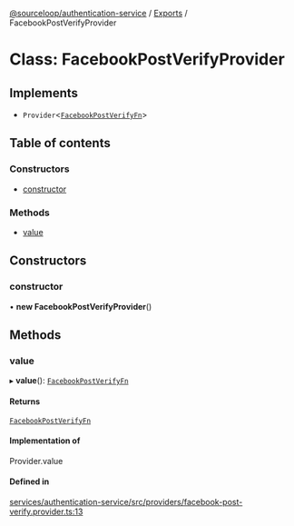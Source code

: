 [@sourceloop/authentication-service](../README.md) / [Exports](../modules.md) / FacebookPostVerifyProvider

# Class: FacebookPostVerifyProvider

## Implements

- `Provider`<[`FacebookPostVerifyFn`](../modules.md#facebookpostverifyfn)\>

## Table of contents

### Constructors

- [constructor](FacebookPostVerifyProvider.md#constructor)

### Methods

- [value](FacebookPostVerifyProvider.md#value)

## Constructors

### constructor

• **new FacebookPostVerifyProvider**()

## Methods

### value

▸ **value**(): [`FacebookPostVerifyFn`](../modules.md#facebookpostverifyfn)

#### Returns

[`FacebookPostVerifyFn`](../modules.md#facebookpostverifyfn)

#### Implementation of

Provider.value

#### Defined in

[services/authentication-service/src/providers/facebook-post-verify.provider.ts:13](https://github.com/sourcefuse/loopback4-microservice-catalog/blob/d35fdb3f0/services/authentication-service/src/providers/facebook-post-verify.provider.ts#L13)
